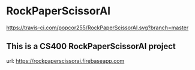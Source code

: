 # RockPaperScissorAI
https://travis-ci.com/popcor255/RockPaperScissorAI.svg?branch=master

## This is a CS400 RockPaperScissorAI project
url: https://rockpaperscissorai.firebaseapp.com
